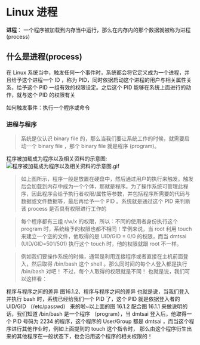 # Linux 进程
**进程**： 一个程序被加载到内存当中运行，那么在内存内的那个数据就被称为进程(process)

## 什么是进程(process)
在 Linux 系统当中，触发任何一个事件时，系统都会将它定义成为一个进程，并且给予这个进程一个 ID ，称为 PID，同时依据启动这个进程的用户与相关属性关系，给予这个 PID 一组有效的权限设定。之后这个 PID 能够在系统上面进行的动作，就与这个 PID 的权限有关

如何触发事件：执行一个程序或命令

### 进程与程序
>系统是仅认识 binary file 的，那么当我们要让系统工作的时候，就需要启动一个 binary file ，那个 binary file 就是程序 (program)。

程序被加载成为程序以及相关资料的示意图:
![程序被加载成为程序以及相关资料的示意图.gif](https://linux.vbird.org/linux_basic/centos7/0440processcontrol/process_1.gif)

>如上图所示，程序一般是放置在硬盘中，然后通过用户的执行来触发。触发后会加载到内存中成为一个个体，那就是程序。为了操作系统可管理此程序，因此程序会给予执行者权限/属性等参数，并包括程序所需要的代码与数据或文件数据等，最后再给予一个 PID 。系统就是通过这个 PID 来判断该 process 是否具有权限进行工作的

> 每个程序都有三组 r/w/x 的权限，所以：不同的使用者身份执行这个 program 时，系统给予的权限也都不相同！举例来说，当 root 利用 touch 来建立一个空的文件，他取得的是 UID/GID = 0/0 的权限，而当 dmtsai (UID/GID=501/501) 执行这个 touch 时，他的权限就跟 root 不一样。

> 例如我们要操作系统的时候，通常是利用连接程序或者直接在主机前面登入，然后取得 /bin/bash 这个 shell 。那么同时间的每个人登入都是执行 /bin/bash 对吧！ 不过，每个人取得的权限就是不同！ 也就是说，我们可以这样看：

程序与程序之间的差异
图16.1.2、程序与程序之间的差异
也就是说，当我们登入并执行 bash 时，系统已经给我们一个 PID 了，这个 PID 就是依据登入者的 UID/GID （/etc/passwd） 来的啦~以上面的图 16.1.2 配合图 16.1.1 来做说明的话，我们知道 /bin/bash 是一个程序 （program），当 dmtsai 登入后，他取得一个 PID 号码为 2234 的程序，这个程序的 User/Group 都是 dmtsai ，而当这个程序进行其他作业时，例如上面提到的 touch 这个指令时， 那么由这个程序衍生出来的其他程序在一般状态下，也会沿用这个程序的相关权限的！